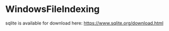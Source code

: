 # WindowsFileIndexing

sqlite is available for download here:
https://www.sqlite.org/download.html





